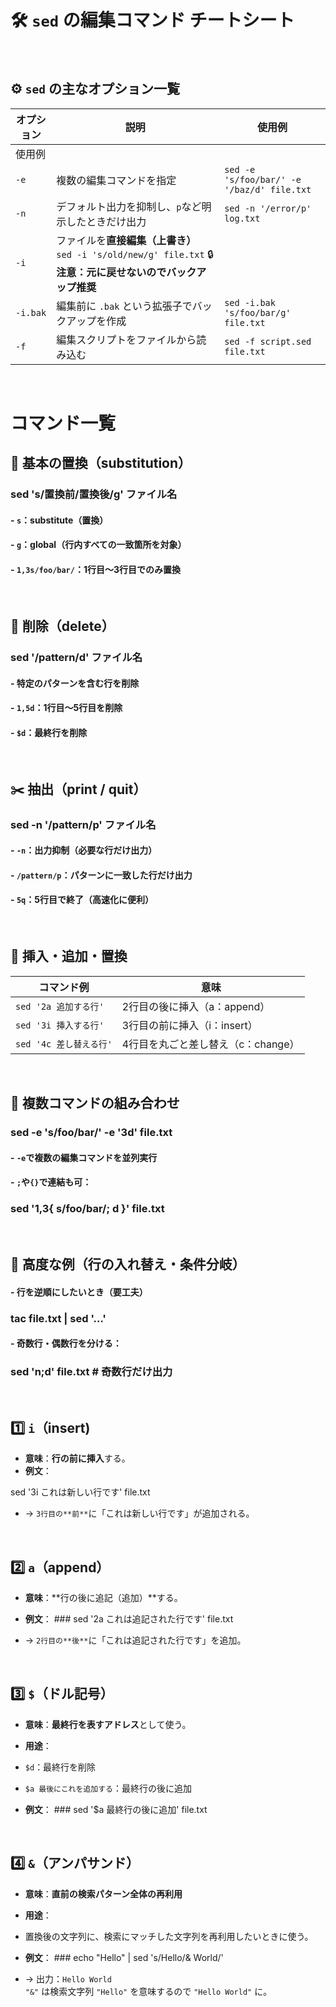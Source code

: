 # 🛠️ `sed` の編集コマンド チートシート

<br>


## ⚙️ `sed` の主なオプション一覧

| オプション | 説明 | 使用例 |
|---|---|---|
| 使用例 | 
| `-e` | 複数の編集コマンドを指定 | `sed -e 's/foo/bar/' -e '/baz/d' file.txt` |
| `-n` | デフォルト出力を抑制し、`p`など明示したときだけ出力 | `sed -n '/error/p' log.txt` |
| `-i` |ファイルを**直接編集（上書き）**  `sed -i 's/old/new/g' file.txt`  🔒 **注意：元に戻せないのでバックアップ推奨** |
| `-i.bak` | 編集前に `.bak` という拡張子でバックアップを作成 | `sed -i.bak 's/foo/bar/g' file.txt` |
| `-f` | 編集スクリプトをファイルから読み込む | `sed -f script.sed file.txt` |


<br>

# コマンド一覧

## 🎯 基本の置換（substitution）

### sed 's/置換前/置換後/g' ファイル名

#### -   `s`：substitute（置換）
#### -   `g`：global（行内すべての一致箇所を対象）
#### -   `1,3s/foo/bar/`：1行目～3行目でのみ置換


<br>



## 🧹 削除（delete）

### sed '/pattern/d' ファイル名

#### -   特定のパターンを含む行を削除
#### -   `1,5d`：1行目～5行目を削除
#### -   `$d`：最終行を削除


<br>


## ✂️ 抽出（print / quit）

### sed -n '/pattern/p' ファイル名

#### -   `-n`：出力抑制（必要な行だけ出力）
#### -   `/pattern/p`：パターンに一致した行だけ出力
#### -   `5q`：5行目で終了（高速化に便利）


<br>



## 🧬 挿入・追加・置換

| コマンド例 | 意味 |
|---|---|
| `sed '2a 追加する行'` | 2行目の後に挿入（a：append） |
| `sed '3i 挿入する行'` | 3行目の前に挿入（i：insert） |
| `sed '4c 差し替える行'` | 4行目を丸ごと差し替え（c：change）|


<br>



## 🔄 複数コマンドの組み合わせ

### sed -e 's/foo/bar/' -e '3d' file.txt

#### -   `-e`で複数の編集コマンドを並列実行
#### -   `;`や`{}`で連結も可：

### sed '1,3{ s/foo/bar/; d }' file.txt


<br>


## 📌 高度な例（行の入れ替え・条件分岐）

#### -   行を逆順にしたいとき（要工夫）

### tac file.txt | sed '...'

#### -   奇数行・偶数行を分ける：

### sed 'n;d' file.txt # 奇数行だけ出力

<br>

## 1️⃣ `i`（insert)

-   **意味**：**行の前に挿入**する。
-   **例文**：

sed '3i これは新しい行です' file.txt

-   → `3行目の**前**`に「これは新しい行です」が追加される。


<br>


## 2️⃣ `a`（append）

-   **意味**：**行の後に追記（追加）**する。
-   **例文**： ### sed '2a これは追記された行です' file.txt

-   → `2行目の**後**`に「これは追記された行です」を追加。

<br>


## 3️⃣ `$`（ドル記号）

-   **意味**：**最終行を表すアドレス**として使う。
-   **用途**：

-   `$d`：最終行を削除
-   `$a 最後にこれを追加する`：最終行の後に追加

-   **例文**： ### sed '$a 最終行の後に追加' file.txt


<br>


## 4️⃣ `&`（アンパサンド）

-   **意味**：**直前の検索パターン全体の再利用**
-   **用途**：

-   置換後の文字列に、検索にマッチした文字列を再利用したいときに使う。

-   **例文**： ### echo "Hello" | sed 's/Hello/& World/'

-   → 出力：`Hello World`  
    `"&"` は検索文字列 `"Hello"` を意味するので `"Hello World"` に。
